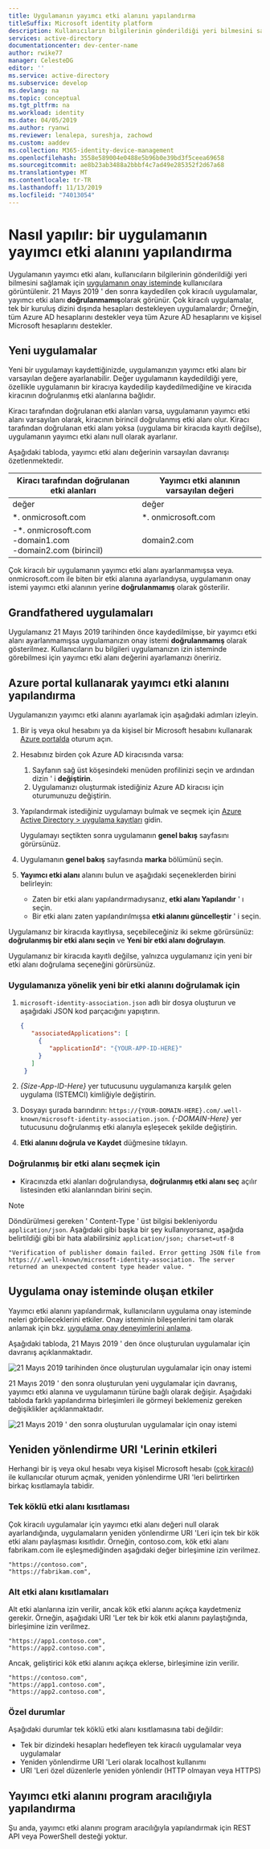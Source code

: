 ```yaml
---
title: Uygulamanın yayımcı etki alanını yapılandırma
titleSuffix: Microsoft identity platform
description: Kullanıcıların bilgilerinin gönderildiği yeri bilmesini sağlamak için bir uygulamanın yayımcı etki alanını nasıl yapılandıracağınızı öğrenin.
services: active-directory
documentationcenter: dev-center-name
author: rwike77
manager: CelesteDG
editor: ''
ms.service: active-directory
ms.subservice: develop
ms.devlang: na
ms.topic: conceptual
ms.tgt_pltfrm: na
ms.workload: identity
ms.date: 04/05/2019
ms.author: ryanwi
ms.reviewer: lenalepa, sureshja, zachowd
ms.custom: aaddev
ms.collection: M365-identity-device-management
ms.openlocfilehash: 3558e589004e0488e5b96b0e39bd3f5ceea69658
ms.sourcegitcommit: ae8b23ab3488a2bbbf4c7ad49e285352f2d67a68
ms.translationtype: MT
ms.contentlocale: tr-TR
ms.lasthandoff: 11/13/2019
ms.locfileid: "74013054"
---
```

# <a name="how-to-configure-an-applications-publisher-domain"></a>Nasıl yapılır: bir uygulamanın yayımcı etki alanını yapılandırma

Uygulamanın yayımcı etki alanı, kullanıcıların bilgilerinin gönderildiği yeri bilmesini sağlamak için [uygulamanın onay isteminde](application-consent-experience.md) kullanıcılara görüntülenir. 21 Mayıs 2019 ' den sonra kaydedilen çok kiracılı uygulamalar, yayımcı etki alanı **doğrulanmamış**olarak görünür. Çok kiracılı uygulamalar, tek bir kuruluş dizini dışında hesapları destekleyen uygulamalardır; Örneğin, tüm Azure AD hesaplarını destekler veya tüm Azure AD hesaplarını ve kişisel Microsoft hesaplarını destekler.

## <a name="new-applications"></a>Yeni uygulamalar

Yeni bir uygulamayı kaydettiğinizde, uygulamanızın yayımcı etki alanı bir varsayılan değere ayarlanabilir. Değer uygulamanın kaydedildiği yere, özellikle uygulamanın bir kiracıya kaydedilip kaydedilmediğine ve kiracıda kiracının doğrulanmış etki alanlarına bağlıdır.

Kiracı tarafından doğrulanan etki alanları varsa, uygulamanın yayımcı etki alanı varsayılan olarak, kiracının birincil doğrulanmış etki alanı olur. Kiracı tarafından doğrulanan etki alanı yoksa (uygulama bir kiracıda kayıtlı değilse), uygulamanın yayımcı etki alanı null olarak ayarlanır.

Aşağıdaki tabloda, yayımcı etki alanı değerinin varsayılan davranışı özetlenmektedir.  

| Kiracı tarafından doğrulanan etki alanları | Yayımcı etki alanının varsayılan değeri |
|-------------------------|----------------------------|
| değer | değer |
| *. onmicrosoft.com | *. onmicrosoft.com |
| -*. onmicrosoft.com<br/>-domain1.com<br/>-domain2.com (birincil) | domain2.com |

Çok kiracılı bir uygulamanın yayımcı etki alanı ayarlanmamışsa veya. onmicrosoft.com ile biten bir etki alanına ayarlandıysa, uygulamanın onay istemi yayımcı etki alanının yerine **doğrulanmamış** olarak gösterilir.

## <a name="grandfathered-applications"></a>Grandfathered uygulamaları

Uygulamanız 21 Mayıs 2019 tarihinden önce kaydedilmişse, bir yayımcı etki alanı ayarlanmamışsa uygulamanızın onay istemi **doğrulanmamış** olarak gösterilmez. Kullanıcıların bu bilgileri uygulamanızın izin isteminde görebilmesi için yayımcı etki alanı değerini ayarlamanızı öneririz.

## <a name="configure-publisher-domain-using-the-azure-portal"></a>Azure portal kullanarak yayımcı etki alanını yapılandırma

Uygulamanızın yayımcı etki alanını ayarlamak için aşağıdaki adımları izleyin.

1. Bir iş veya okul hesabını ya da kişisel bir Microsoft hesabını kullanarak [Azure portalda](https://portal.azure.com) oturum açın.

1. Hesabınız birden çok Azure AD kiracısında varsa:
   1. Sayfanın sağ üst köşesindeki menüden profilinizi seçin ve ardından dizin ' i **değiştirin**.
   1. Uygulamanızı oluşturmak istediğiniz Azure AD kiracısı için oturumunuzu değiştirin.

1. Yapılandırmak istediğiniz uygulamayı bulmak ve seçmek için [Azure Active Directory > uygulama kayıtları](https://go.microsoft.com/fwlink/?linkid=2083908) gidin.

   Uygulamayı seçtikten sonra uygulamanın **genel bakış** sayfasını görürsünüz.

1. Uygulamanın **genel bakış** sayfasında **marka** bölümünü seçin.

1. **Yayımcı etki alanı** alanını bulun ve aşağıdaki seçeneklerden birini belirleyin:

   - Zaten bir etki alanı yapılandırmadıysanız, **etki alanı Yapılandır** ' ı seçin.
   - Bir etki alanı zaten yapılandırılmışsa **etki alanını güncelleştir** ' i seçin.

Uygulamanız bir kiracıda kayıtlıysa, seçebileceğiniz iki sekme görürsünüz: **doğrulanmış bir etki alanı seçin** ve **Yeni bir etki alanı doğrulayın**.

Uygulamanız bir kiracıda kayıtlı değilse, yalnızca uygulamanız için yeni bir etki alanı doğrulama seçeneğini görürsünüz.

### <a name="to-verify-a-new-domain-for-your-app"></a>Uygulamanıza yönelik yeni bir etki alanını doğrulamak için

1. `microsoft-identity-association.json` adlı bir dosya oluşturun ve aşağıdaki JSON kod parçacığını yapıştırın.

   ```json
   {
      "associatedApplications": [
        {
           "applicationId": "{YOUR-APP-ID-HERE}"
        }
      ]
    }
   ```

1. *{Size-App-ID-Here}* yer tutucusunu uygulamanıza karşılık gelen uygulama (ISTEMCI) kimliğiyle değiştirin.

1. Dosyayı şurada barındırın: `https://{YOUR-DOMAIN-HERE}.com/.well-known/microsoft-identity-association.json`. *{-DOMAIN-Here}* yer tutucusunu doğrulanmış etki alanıyla eşleşecek şekilde değiştirin.

1. **Etki alanını doğrula ve Kaydet** düğmesine tıklayın.

### <a name="to-select-a-verified-domain"></a>Doğrulanmış bir etki alanı seçmek için

- Kiracınızda etki alanları doğrulandıysa, **doğrulanmış etki alanı seç** açılır listesinden etki alanlarından birini seçin.

>[!Note]
> Döndürülmesi gereken ' Content-Type ' üst bilgisi bekleniyordu `application/json`. Aşağıdaki gibi başka bir şey kullanıyorsanız, aşağıda belirtildiği gibi bir hata alabilirsiniz `application/json; charset=utf-8` 
> 
>``` "Verification of publisher domain failed. Error getting JSON file from https:///.well-known/microsoft-identity-association. The server returned an unexpected content type header value. " ```
>

## <a name="implications-on-the-app-consent-prompt"></a>Uygulama onay isteminde oluşan etkiler

Yayımcı etki alanını yapılandırmak, kullanıcıların uygulama onay isteminde neleri görbileceklerini etkiler. Onay isteminin bileşenlerini tam olarak anlamak için bkz. [uygulama onay deneyimlerini anlama](application-consent-experience.md).

Aşağıdaki tabloda, 21 Mayıs 2019 ' den önce oluşturulan uygulamalar için davranış açıklanmaktadır.

![21 Mayıs 2019 tarihinden önce oluşturulan uygulamalar için onay istemi](./media/howto-configure-publisher-domain/old-app-behavior-table.png)

21 Mayıs 2019 ' den sonra oluşturulan yeni uygulamalar için davranış, yayımcı etki alanına ve uygulamanın türüne bağlı olarak değişir. Aşağıdaki tabloda farklı yapılandırma birleşimleri ile görmeyi beklemeniz gereken değişiklikler açıklanmaktadır.

![21 Mayıs 2019 ' den sonra oluşturulan uygulamalar için onay istemi](./media/howto-configure-publisher-domain/new-app-behavior-table.png)

## <a name="implications-on-redirect-uris"></a>Yeniden yönlendirme URI 'Lerinin etkileri

Herhangi bir iş veya okul hesabı veya kişisel Microsoft hesabı ([çok kiracılı](single-and-multi-tenant-apps.md)) ile kullanıcılar oturum açmak, yeniden yönlendirme URI 'leri belirtirken birkaç kısıtlamayla tabidir.

### <a name="single-root-domain-restriction"></a>Tek köklü etki alanı kısıtlaması

Çok kiracılı uygulamalar için yayımcı etki alanı değeri null olarak ayarlandığında, uygulamaların yeniden yönlendirme URI 'Leri için tek bir kök etki alanı paylaşması kısıtlıdır. Örneğin, contoso.com, kök etki alanı fabrikam.com ile eşleşmediğinden aşağıdaki değer birleşimine izin verilmez.

```
"https://contoso.com",
"https://fabrikam.com",
```

### <a name="subdomain-restrictions"></a>Alt etki alanı kısıtlamaları

Alt etki alanlarına izin verilir, ancak kök etki alanını açıkça kaydetmeniz gerekir. Örneğin, aşağıdaki URI 'Ler tek bir kök etki alanını paylaştığında, birleşimine izin verilmez.

```
"https://app1.contoso.com",
"https://app2.contoso.com",
```

Ancak, geliştirici kök etki alanını açıkça eklerse, birleşimine izin verilir.

```
"https://contoso.com",
"https://app1.contoso.com",
"https://app2.contoso.com",
```

### <a name="exceptions"></a>Özel durumlar

Aşağıdaki durumlar tek köklü etki alanı kısıtlamasına tabi değildir:

- Tek bir dizindeki hesapları hedefleyen tek kiracılı uygulamalar veya uygulamalar
- Yeniden yönlendirme URI 'Leri olarak localhost kullanımı
- URI 'Leri özel düzenlerle yeniden yönlendir (HTTP olmayan veya HTTPS)

## <a name="configure-publisher-domain-programmatically"></a>Yayımcı etki alanını program aracılığıyla yapılandırma

Şu anda, yayımcı etki alanını program aracılığıyla yapılandırmak için REST API veya PowerShell desteği yoktur.
